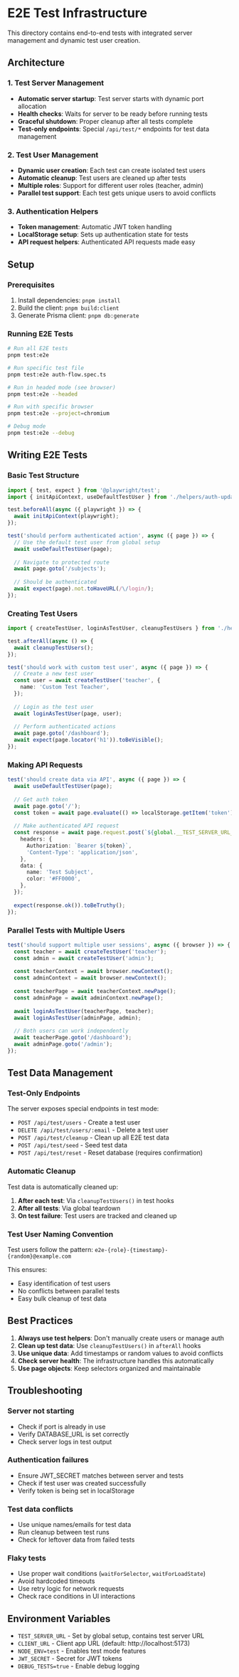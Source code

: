 # E2E Test Infrastructure

This directory contains end-to-end tests with integrated server management and dynamic test user creation.

## Architecture

### 1. Test Server Management
- **Automatic server startup**: Test server starts with dynamic port allocation
- **Health checks**: Waits for server to be ready before running tests
- **Graceful shutdown**: Proper cleanup after all tests complete
- **Test-only endpoints**: Special `/api/test/*` endpoints for test data management

### 2. Test User Management
- **Dynamic user creation**: Each test can create isolated test users
- **Automatic cleanup**: Test users are cleaned up after tests
- **Multiple roles**: Support for different user roles (teacher, admin)
- **Parallel test support**: Each test gets unique users to avoid conflicts

### 3. Authentication Helpers
- **Token management**: Automatic JWT token handling
- **LocalStorage setup**: Sets up authentication state for tests
- **API request helpers**: Authenticated API requests made easy

## Setup

### Prerequisites
1. Install dependencies: `pnpm install`
2. Build the client: `pnpm build:client`
3. Generate Prisma client: `pnpm db:generate`

### Running E2E Tests

```bash
# Run all E2E tests
pnpm test:e2e

# Run specific test file
pnpm test:e2e auth-flow.spec.ts

# Run in headed mode (see browser)
pnpm test:e2e --headed

# Run with specific browser
pnpm test:e2e --project=chromium

# Debug mode
pnpm test:e2e --debug
```

## Writing E2E Tests

### Basic Test Structure

```typescript
import { test, expect } from '@playwright/test';
import { initApiContext, useDefaultTestUser } from './helpers/auth-updated';

test.beforeAll(async ({ playwright }) => {
  await initApiContext(playwright);
});

test('should perform authenticated action', async ({ page }) => {
  // Use the default test user from global setup
  await useDefaultTestUser(page);
  
  // Navigate to protected route
  await page.goto('/subjects');
  
  // Should be authenticated
  await expect(page).not.toHaveURL(/\/login/);
});
```

### Creating Test Users

```typescript
import { createTestUser, loginAsTestUser, cleanupTestUsers } from './helpers/auth-updated';

test.afterAll(async () => {
  await cleanupTestUsers();
});

test('should work with custom test user', async ({ page }) => {
  // Create a new test user
  const user = await createTestUser('teacher', {
    name: 'Custom Test Teacher',
  });
  
  // Login as the test user
  await loginAsTestUser(page, user);
  
  // Perform authenticated actions
  await page.goto('/dashboard');
  await expect(page.locator('h1')).toBeVisible();
});
```

### Making API Requests

```typescript
test('should create data via API', async ({ page }) => {
  await useDefaultTestUser(page);
  
  // Get auth token
  await page.goto('/');
  const token = await page.evaluate(() => localStorage.getItem('token'));
  
  // Make authenticated API request
  const response = await page.request.post(`${global.__TEST_SERVER_URL__}/api/subjects`, {
    headers: {
      Authorization: `Bearer ${token}`,
      'Content-Type': 'application/json',
    },
    data: {
      name: 'Test Subject',
      color: '#FF0000',
    },
  });
  
  expect(response.ok()).toBeTruthy();
});
```

### Parallel Tests with Multiple Users

```typescript
test('should support multiple user sessions', async ({ browser }) => {
  const teacher = await createTestUser('teacher');
  const admin = await createTestUser('admin');
  
  const teacherContext = await browser.newContext();
  const adminContext = await browser.newContext();
  
  const teacherPage = await teacherContext.newPage();
  const adminPage = await adminContext.newPage();
  
  await loginAsTestUser(teacherPage, teacher);
  await loginAsTestUser(adminPage, admin);
  
  // Both users can work independently
  await teacherPage.goto('/dashboard');
  await adminPage.goto('/admin');
});
```

## Test Data Management

### Test-Only Endpoints

The server exposes special endpoints in test mode:

- `POST /api/test/users` - Create a test user
- `DELETE /api/test/users/:email` - Delete a test user
- `POST /api/test/cleanup` - Clean up all E2E test data
- `POST /api/test/seed` - Seed test data
- `POST /api/test/reset` - Reset database (requires confirmation)

### Automatic Cleanup

Test data is automatically cleaned up:
1. **After each test**: Via `cleanupTestUsers()` in test hooks
2. **After all tests**: Via global teardown
3. **On test failure**: Test users are tracked and cleaned up

### Test User Naming Convention

Test users follow the pattern: `e2e-{role}-{timestamp}-{random}@example.com`

This ensures:
- Easy identification of test users
- No conflicts between parallel tests
- Easy bulk cleanup of test data

## Best Practices

1. **Always use test helpers**: Don't manually create users or manage auth
2. **Clean up test data**: Use `cleanupTestUsers()` in `afterAll` hooks
3. **Use unique data**: Add timestamps or random values to avoid conflicts
4. **Check server health**: The infrastructure handles this automatically
5. **Use page objects**: Keep selectors organized and maintainable

## Troubleshooting

### Server not starting
- Check if port is already in use
- Verify DATABASE_URL is set correctly
- Check server logs in test output

### Authentication failures
- Ensure JWT_SECRET matches between server and tests
- Check if test user was created successfully
- Verify token is being set in localStorage

### Test data conflicts
- Use unique names/emails for test data
- Run cleanup between test runs
- Check for leftover data from failed tests

### Flaky tests
- Use proper wait conditions (`waitForSelector`, `waitForLoadState`)
- Avoid hardcoded timeouts
- Use retry logic for network requests
- Check race conditions in UI interactions

## Environment Variables

- `TEST_SERVER_URL` - Set by global setup, contains test server URL
- `CLIENT_URL` - Client app URL (default: http://localhost:5173)
- `NODE_ENV=test` - Enables test mode features
- `JWT_SECRET` - Secret for JWT tokens
- `DEBUG_TESTS=true` - Enable debug logging
